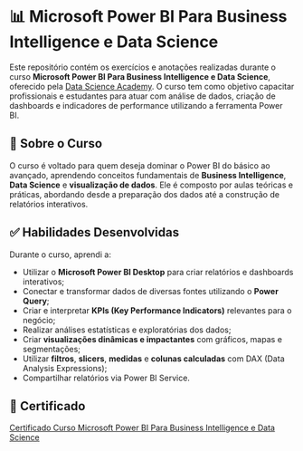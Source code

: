 # 📊 Microsoft Power BI Para Business Intelligence e Data Science

Este repositório contém os exercícios e anotações realizadas durante o curso **Microsoft Power BI Para Business Intelligence e Data Science**, oferecido pela [Data Science Academy](https://www.datascienceacademy.com.br/). O curso tem como objetivo capacitar profissionais e estudantes para atuar com análise de dados, criação de dashboards e indicadores de performance utilizando a ferramenta Power BI.

## 🧠 Sobre o Curso

O curso é voltado para quem deseja dominar o Power BI do básico ao avançado, aprendendo conceitos fundamentais de **Business Intelligence**, **Data Science** e **visualização de dados**. Ele é composto por aulas teóricas e práticas, abordando desde a preparação dos dados até a construção de relatórios interativos.

## ✅ Habilidades Desenvolvidas

Durante o curso, aprendi a:

- Utilizar o **Microsoft Power BI Desktop** para criar relatórios e dashboards interativos;
- Conectar e transformar dados de diversas fontes utilizando o **Power Query**;
- Criar e interpretar **KPIs (Key Performance Indicators)** relevantes para o negócio;
- Realizar análises estatísticas e exploratórias dos dados;
- Criar **visualizações dinâmicas e impactantes** com gráficos, mapas e segmentações;
- Utilizar **filtros**, **slicers**, **medidas** e **colunas calculadas** com DAX (Data Analysis Expressions);
- Compartilhar relatórios via Power BI Service.

## 📝 Certificado
[Certificado Curso Microsoft Power BI Para Business Intelligence e Data Science](./cer)
